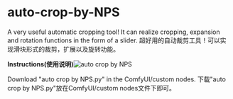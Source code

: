 # auto-crop-by-NPS

A very useful automatic cropping tool! It can realize cropping, expansion and rotation functions in the form of a slider.
超好用的自动裁剪工具！可以实现滑块形式的裁剪，扩展以及旋转功能。

**Instructions(使用说明)**![auto crop by NPS](https://github.com/user-attachments/assets/9716ff97-16ed-425d-9be9-9d735c3070fe)

Download "auto crop by NPS.py" in the ComfyUI/custom nodes.
下载"auto crop by NPS.py"放在ComfyUI/custom nodes文件下即可。

